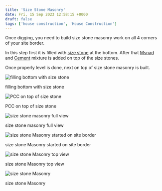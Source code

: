 ```yaml
---
title: 'Size Stone Masonry'
date: Fri, 15 Sep 2023 12:58:15 +0000
draft: false
tags: ['house construction', 'House Construction']
---
```


Once digging, you need to build size stone masonry work on all 4 corners of your site border.

In this step first it is filled with [size stone](https://houseconstructionguide.com/size-stone-price/) at the bottom. After that [Msnad](https://houseconstructionguide.com/buying-msand-jelly-like-a-pro/) and [Cement](https://houseconstructionguide.com/cement-expiry-date/) mixture is added on top of the size stones.

Once properly level is done, next on top of size stone masonry is built.

![filling bottom with size stone](/images/2023/09/filling-bottom-with-size-stone.jpg "filling bottom with size stone")

filling bottom with size stone

![PCC on top of size stone](/images/2023/09/PCC-on-top-of-size-stone.jpg "PCC on top of size stone")

PCC on top of size stone

![size stone masonry full view](/images/2023/09/size-stone-masonry-full-view.jpg "size stone masonry full view")

size stone masonry full view

![size stone Masonry started on site border](/images/2023/09/size-stone-Masonry-started-on-site-border.jpg "size stone Masonry started on site border")

size stone Masonry started on site border

![size stone Masonry top view](/images/2023/09/size-stone-Masonry-top-view.jpg "size stone Masonry top view")

size stone Masonry top view

![size stone Masonry](/images/2023/09/size-stone-Masonry.jpg "size stone Masonry")

size stone Masonry